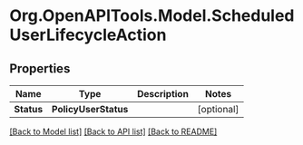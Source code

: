 # Org.OpenAPITools.Model.ScheduledUserLifecycleAction

## Properties

Name | Type | Description | Notes
------------ | ------------- | ------------- | -------------
**Status** | **PolicyUserStatus** |  | [optional] 

[[Back to Model list]](../README.md#documentation-for-models) [[Back to API list]](../README.md#documentation-for-api-endpoints) [[Back to README]](../README.md)

